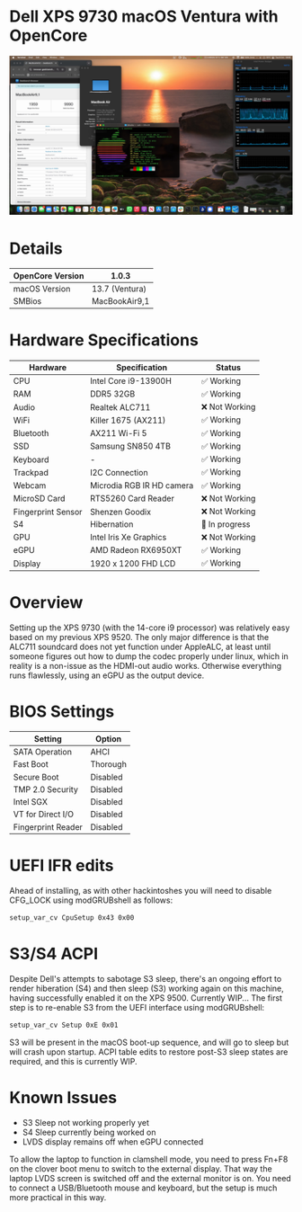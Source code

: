 # Dell XPS 9730 macOS Ventura with OpenCore

![hackintosh](./screenshot/screen.jpg)

# Details

| OpenCore Version | 1.0.3 |
| --- | --- |
| macOS Version | 13.7 (Ventura) |
| SMBios | MacBookAir9,1 |

# Hardware Specifications

| Hardware | Specification | Status |
| --- | --- | --- |
| CPU | Intel Core i9-13900H | ✅ Working |
| RAM | DDR5 32GB | ✅ Working |
| Audio | Realtek ALC711 | ❌ Not Working |
| WiFi | Killer 1675 (AX211) | ✅ Working |
| Bluetooth | AX211 Wi-Fi 5 | ✅ Working |
| SSD | Samsung SN850 4TB | ✅ Working |
| Keyboard | - | ✅ Working |
| Trackpad | I2C Connection | ✅ Working |
| Webcam | Microdia RGB IR HD camera | ✅ Working |
| MicroSD Card | RTS5260 Card Reader | ❌ Not Working |
| Fingerprint Sensor | Shenzen Goodix | ❌ Not Working |
| S4 | Hibernation | 🔶 In progress |
| GPU | Intel Iris Xe Graphics | ❌ Not Working |
| eGPU | AMD Radeon RX6950XT | ✅ Working |
| Display | 1920 x 1200 FHD LCD | ✅ Working |

# Overview

Setting up the XPS 9730 (with the 14-core i9 processor) was relatively 
easy based on my previous XPS 9520. The only major difference is that the 
ALC711 soundcard does not yet function under AppleALC, at least until 
someone figures out how to dump the codec properly under linux, which in 
reality is a non-issue as the HDMI-out audio works. Otherwise everything 
runs flawlessly, using an eGPU as the output device.

# BIOS Settings

| Setting | Option |
| --- | --- |
| SATA Operation | AHCI |
| Fast Boot | Thorough |
| Secure Boot | Disabled |
| TMP 2.0 Security | Disabled |
| Intel SGX | Disabled |
| VT for Direct I/O | Disabled |
| Fingerprint Reader | Disabled |

# UEFI IFR edits
Ahead of installing, as with other hackintoshes you will need to disable 
CFG_LOCK using modGRUBshell as follows:

```bash
setup_var_cv CpuSetup 0x43 0x00
```

# S3/S4 ACPI
Despite Dell's attempts to sabotage S3 sleep, there's an ongoing effort to render hiberation (S4) and then
sleep (S3) working again on this machine, having successfully enabled it on the XPS 9500. Currently WIP...
The first step is to re-enable S3 from the UEFI interface using modGRUBshell:

```bash
setup_var_cv Setup 0xE 0x01
```

S3 will be present in the macOS boot-up sequence, and will go to sleep but will crash upon startup. ACPI table edits to restore post-S3 sleep states 
are required, and this is currently WIP.


# Known Issues

- S3 Sleep not working properly yet
- S4 Sleep currently being worked on
- LVDS display remains off when eGPU connected

To allow the laptop to function in clamshell mode, you need to press Fn+F8 
on the clover boot menu to switch to the external display. That way the 
laptop LVDS screen is switched off and the external monitor is on. You 
need to connect a USB/Bluetooth mouse and keyboard, but the setup is much 
more practical in this way.

